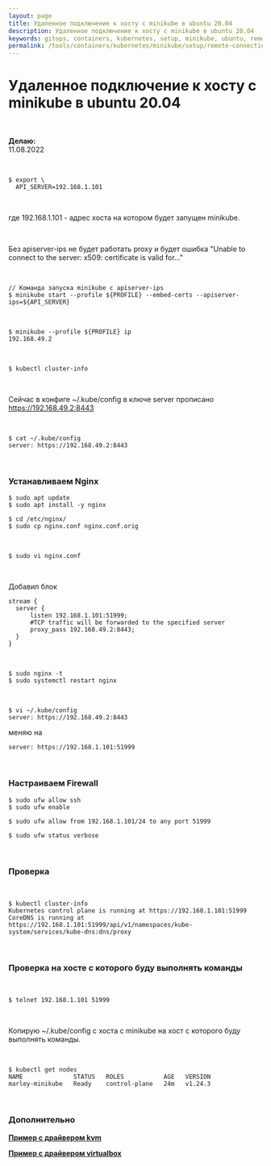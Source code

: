 ```yaml
---
layout: page
title: Удаленное подключение к хосту с minikube в ubuntu 20.04
description: Удаленное подключение к хосту с minikube в ubuntu 20.04
keywords: gitops, containers, kubernetes, setup, minikube, ubuntu, remote
permalink: /tools/containers/kubernetes/minikube/setup/remote-connection/
---
```


# Удаленное подключение к хосту с minikube в ubuntu 20.04

<br/>

**Делаю:**  
11.08.2022

<br/>

```
$ export \
  API_SERVER=192.168.1.101
```

<br/>

где 192.168.1.101 - адрес хоста на котором будет запущен minikube.

<br/>

Без apiserver-ips не будет работать proxy и будет ошибка "Unable to connect to the server: x509: certificate is valid for..."

<br/>

```
// Команда запуска minikube с apiserver-ips
$ minikube start --profile ${PROFILE} --embed-certs --apiserver-ips=${API_SERVER}
```

<br/>

```
$ minikube --profile ${PROFILE} ip
192.168.49.2
```

<br/>

```
$ kubectl cluster-info
```

<br/>

Сейчас в конфиге ~/.kube/config в ключе server прописано https://192.168.49.2:8443

<br/>

```
$ cat ~/.kube/config
server: https://192.168.49.2:8443
```

<br/>

### Устанавливаем Nginx

```
$ sudo apt update
$ sudo apt install -y nginx

$ cd /etc/nginx/
$ sudo cp nginx.conf nginx.conf.orig
```

<br/>

```
$ sudo vi nginx.conf
```

<br/>

Добавил блок

```
stream {
  server {
      listen 192.168.1.101:51999;
      #TCP traffic will be forwarded to the specified server
      proxy_pass 192.168.49.2:8443;
  }
}
```

<br/>

```
$ sudo nginx -t
$ sudo systemctl restart nginx
```

<br/>

```
$ vi ~/.kube/config
server: https://192.168.49.2:8443
```

меняю на

```
server: https://192.168.1.101:51999
```

<br/>

### Настраиваем Firewall

```
$ sudo ufw allow ssh
$ sudo ufw enable

$ sudo ufw allow from 192.168.1.101/24 to any port 51999

$ sudo ufw status verbose
```

<br/>

### Проверка

<br/>

```
$ kubectl cluster-info
Kubernetes control plane is running at https://192.168.1.101:51999
CoreDNS is running at https://192.168.1.101:51999/api/v1/namespaces/kube-system/services/kube-dns:dns/proxy

```

<br/>

### Проверка на хосте с которого буду выполнять команды

<br/>

```
$ telnet 192.168.1.101 51999
```

<br/>

Копирую ~/.kube/config с хоста с minikube на хост с которого буду выполнять команды.

<br/>

```
$ kubectl get nodes
NAME              STATUS   ROLES           AGE   VERSION
marley-minikube   Ready    control-plane   24m   v1.24.3
```

<br/>

### Дополнительно

**[Пример с драйвером kvm](https://www.zepworks.com/posts/access-minikube-remotely-kvm/)**

**[Пример с драйвером virtualbox](/samples/ci-cd/gitlab/kubernetes/prepare-gitlab-host-to-work-with-minikube/)**
